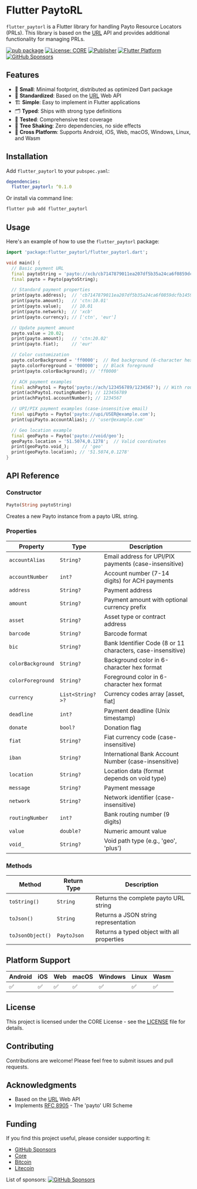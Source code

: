 # Flutter PaytoRL

`flutter_paytorl` is a Flutter library for handling Payto Resource Locators (PRLs). This library is based on the [URL](https://developer.mozilla.org/en-US/docs/Web/API/URL) API and provides additional functionality for managing PRLs.

[![pub package](https://img.shields.io/pub/v/flutter_paytorl.svg)](https://pub.dev/packages/flutter_paytorl)
[![License: CORE](https://img.shields.io/badge/License-CORE-yellow?logo=googledocs)](LICENSE)
[![Publisher](https://img.shields.io/badge/Publisher-blockchainhub.digital-blue)](https://pub.dev/publishers/blockchainhub.digital)
[![Flutter Platform](https://img.shields.io/badge/Platform-Android%20%7C%20iOS%20%7C%20Web%20%7C%20macOS%20%7C%20Windows%20%7C%20Linux%20%7C%20Wasm-blue)](https://pub.dev/packages/flutter_paytorl)
[![GitHub Sponsors](https://img.shields.io/github/sponsors/bchainhub?label=Sponsors&logo=githubsponsors&color=EA4AAA)](https://github.com/sponsors/bchainhub)

## Features

- 🐥 **Small**: Minimal footprint, distributed as optimized Dart package
- 📜 **Standardized**: Based on the [URL](https://developer.mozilla.org/en-US/docs/Web/API/URL) Web API
- 🏗️ **Simple**: Easy to implement in Flutter applications
- 🗂 **Typed**: Ships with strong type definitions
- 🧪 **Tested**: Comprehensive test coverage
- 🌲 **Tree Shaking**: Zero dependencies, no side effects
- 📱 **Cross Platform**: Supports Android, iOS, Web, macOS, Windows, Linux, and Wasm

## Installation

Add `flutter_paytorl` to your `pubspec.yaml`:

```yaml
dependencies:
  flutter_paytorl: ^0.1.0
```

Or install via command line:

```sh
flutter pub add flutter_paytorl
```

## Usage

Here's an example of how to use the `flutter_paytorl` package:

```dart
import 'package:flutter_paytorl/flutter_paytorl.dart';

void main() {
  // Basic payment URL
  final paytoString = 'payto://xcb/cb7147879011ea207df5b35a24ca6f0859dcfb145999?amount=ctn:10.01&fiat=eur';
  final payto = Payto(paytoString);

  // Standard payment properties
  print(payto.address);  // 'cb7147879011ea207df5b35a24ca6f0859dcfb145999'
  print(payto.amount);   // 'ctn:10.01'
  print(payto.value);    // 10.01
  print(payto.network);  // 'xcb'
  print(payto.currency); // ['ctn', 'eur']

  // Update payment amount
  payto.value = 20.02;
  print(payto.amount);   // 'ctn:20.02'
  print(payto.fiat);     // 'eur'

  // Color customization
  payto.colorBackground = 'ff0000';  // Red background (6-character hex)
  payto.colorForeground = '000000';  // Black foreground
  print(payto.colorBackground); // 'ff0000'

  // ACH payment examples
  final achPayto1 = Payto('payto://ach/123456789/1234567'); // With routing number
  print(achPayto1.routingNumber); // 123456789
  print(achPayto1.accountNumber); // 1234567

  // UPI/PIX payment examples (case-insensitive email)
  final upiPayto = Payto('payto://upi/USER@example.com');
  print(upiPayto.accountAlias); // 'user@example.com'

  // Geo location example
  final geoPayto = Payto('payto://void/geo');
  geoPayto.location = '51.5074,0.1278';  // Valid coordinates
  print(geoPayto.void_);     // 'geo'
  print(geoPayto.location); // '51.5074,0.1278'
}
```

## API Reference

### Constructor

```dart
Payto(String paytoString)
```

Creates a new Payto instance from a payto URL string.

### Properties

| Property | Type | Description |
|----------|------|-------------|
| `accountAlias` | `String?` | Email address for UPI/PIX payments (case-insensitive) |
| `accountNumber` | `int?` | Account number (7-14 digits) for ACH payments |
| `address` | `String?` | Payment address |
| `amount` | `String?` | Payment amount with optional currency prefix |
| `asset` | `String?` | Asset type or contract address |
| `barcode` | `String?` | Barcode format |
| `bic` | `String?` | Bank Identifier Code (8 or 11 characters, case-insensitive) |
| `colorBackground` | `String?` | Background color in 6-character hex format |
| `colorForeground` | `String?` | Foreground color in 6-character hex format |
| `currency` | `List<String?>?` | Currency codes array [asset, fiat] |
| `deadline` | `int?` | Payment deadline (Unix timestamp) |
| `donate` | `bool?` | Donation flag |
| `fiat` | `String?` | Fiat currency code (case-insensitive) |
| `iban` | `String?` | International Bank Account Number (case-insensitive) |
| `location` | `String?` | Location data (format depends on void type) |
| `message` | `String?` | Payment message |
| `network` | `String?` | Network identifier (case-insensitive) |
| `routingNumber` | `int?` | Bank routing number (9 digits) |
| `value` | `double?` | Numeric amount value |
| `void_` | `String?` | Void path type (e.g., 'geo', 'plus') |

### Methods

| Method | Return Type | Description |
|--------|-------------|-------------|
| `toString()` | `String` | Returns the complete payto URL string |
| `toJson()` | `String` | Returns a JSON string representation |
| `toJsonObject()` | `PaytoJson` | Returns a typed object with all properties |

## Platform Support

| Android | iOS | Web | macOS | Windows | Linux | Wasm |
|---------|-----|-----|-------|---------|-------|------|
| ✅      | ✅  | ✅  | ✅    | ✅     | ✅     | ✅   |

## License

This project is licensed under the CORE License - see the [LICENSE](LICENSE) file for details.

## Contributing

Contributions are welcome! Please feel free to submit issues and pull requests.

## Acknowledgments

- Based on the [URL](https://developer.mozilla.org/en-US/docs/Web/API/URL) Web API
- Implements [RFC 8905](https://datatracker.ietf.org/doc/html/rfc8905) - The 'payto' URI Scheme

## Funding

If you find this project useful, please consider supporting it:

- [GitHub Sponsors](https://github.com/sponsors/bchainhub)
- [Core](https://blockindex.net/address/cb7147879011ea207df5b35a24ca6f0859dcfb145999)
- [Bitcoin](https://www.blockchain.com/explorer/addresses/btc/bc1pd8guxjkr2p6n2kl388fdj2trete9w2fr89xlktdezmcctxvtzm8qsymg0d)
- [Litecoin](https://www.blockchain.com/explorer/addresses/ltc/ltc1ql8dvx0wv0nh2vncpt9j3zqefaehsd25cwp7pfx)

List of sponsors: [![GitHub Sponsors](https://img.shields.io/github/sponsors/bchainhub?label=Sponsors&logo=githubsponsors&color=EA4AAA)](https://github.com/sponsors/bchainhub)
